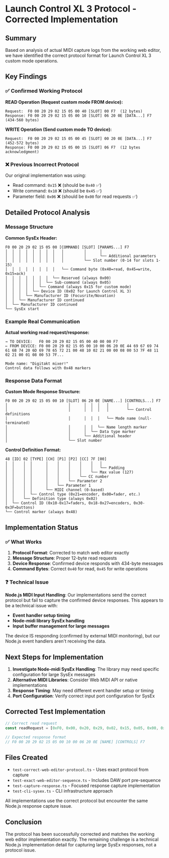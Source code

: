 # Launch Control XL 3 Protocol - Corrected Implementation

## Summary

Based on analysis of actual MIDI capture logs from the working web editor, we have identified the correct protocol format for Launch Control XL 3 custom mode operations.

## Key Findings

### ✅ Confirmed Working Protocol

**READ Operation (Request custom mode FROM device):**
```
Request:  F0 00 20 29 02 15 05 00 40 [SLOT] 00 F7  (12 bytes)
Response: F0 00 20 29 02 15 05 00 10 [SLOT] 06 20 0E [DATA...] F7  (434-560 bytes)
```

**WRITE Operation (Send custom mode TO device):**
```
Request:  F0 00 20 29 02 15 05 00 45 [SLOT] 00 20 0E [DATA...] F7  (452-572 bytes)
Response: F0 00 20 29 02 15 05 00 15 [SLOT] 06 F7  (12 bytes acknowledgment)
```

### ❌ Previous Incorrect Protocol

Our original implementation was using:
- Read command: `0x15` ❌ (should be `0x40` ✅)
- Write command: `0x10` ❌ (should be `0x45` ✅)
- Parameter field: `0x06` ❌ (should be `0x00` for read requests ✅)

## Detailed Protocol Analysis

### Message Structure

**Common SysEx Header:**
```
F0 00 20 29 02 15 05 00 [COMMAND] [SLOT] [PARAMS...] F7
│  │  │  │  │  │  │  │   │         │      │
│  │  │  │  │  │  │  │   │         │      └── Additional parameters
│  │  │  │  │  │  │  │   │         └── Slot number (0-14 for slots 1-15)
│  │  │  │  │  │  │  │   └── Command byte (0x40=read, 0x45=write, 0x15=ack)
│  │  │  │  │  │  │  └── Reserved (always 0x00)
│  │  │  │  │  │  └── Sub-command (always 0x05)
│  │  │  │  │  └── Command (always 0x15 for custom mode)
│  │  │  │  └── Device ID (0x02 for Launch Control XL 3)
│  │  │  └── Manufacturer ID (Focusrite/Novation)
│  │  └── Manufacturer ID continued
│  └── Manufacturer ID continued
└── SysEx start
```

### Example Real Communication

**Actual working read request/response:**
```
→ TO DEVICE:   F0 00 20 29 02 15 05 00 40 00 00 F7
← FROM DEVICE: F0 00 20 29 02 15 05 00 10 00 06 20 0E 44 69 67 69 74 61 6B 74 20 6D 69 78 65 72 21 00 48 10 02 21 00 00 08 00 53 7F 48 11 02 21 00 01 08 00 53 7F...

Mode name: "Digitakt mixer!"
Control data follows with 0x48 markers
```

### Response Data Format

**Custom Mode Response Structure:**
```
F0 00 20 29 02 15 05 00 10 [SLOT] 06 20 0E [NAME...] [CONTROLS...] F7
│                           │      │  │  │   │        │
│                           │      │  │  │   │        └── Control definitions
│                           │      │  │  │   └── Mode name (null-terminated)
│                           │      │  │  └── Name length marker
│                           │      │  └── Data type marker
│                           │      └── Additional header
│                           └── Slot number
```

**Control Definition Format:**
```
48 [ID] 02 [TYPE] [CH] [P1] [P2] [CC] 7F [00]
│  │    │  │      │    │    │    │    │   │
│  │    │  │      │    │    │    │    │   └── Padding
│  │    │  │      │    │    │    │    └── Max value (127)
│  │    │  │      │    │    │    └── CC number
│  │    │  │      │    │    └── Parameter 2
│  │    │  │      │    └── Parameter 1
│  │    │  │      └── MIDI channel (0-based)
│  │    │  └── Control type (0x21=encoder, 0x00=fader, etc.)
│  │    └── Definition type (always 0x02)
│  └── Control ID (0x10-0x17=faders, 0x18-0x27=encoders, 0x30-0x3F=buttons)
└── Control marker (always 0x48)
```

## Implementation Status

### ✅ What Works
1. **Protocol Format**: Corrected to match web editor exactly
2. **Message Structure**: Proper 12-byte read requests
3. **Device Response**: Confirmed device responds with 434-byte messages
4. **Command Bytes**: Correct `0x40` for read, `0x45` for write operations

### ❓ Technical Issue
**Node.js MIDI Input Handling**: Our implementations send the correct protocol but fail to capture the confirmed device responses. This appears to be a technical issue with:

- **Event handler setup timing**
- **Node-midi library SysEx handling**
- **Input buffer management for large messages**

The device IS responding (confirmed by external MIDI monitoring), but our Node.js event handlers aren't receiving the data.

## Next Steps for Implementation

1. **Investigate Node-midi SysEx Handling**: The library may need specific configuration for large SysEx messages
2. **Alternative MIDI Libraries**: Consider Web MIDI API or native implementations
3. **Response Timing**: May need different event handler setup or timing
4. **Port Configuration**: Verify correct input port configuration for SysEx

## Corrected Test Implementation

```typescript
// Correct read request
const readRequest = [0xF0, 0x00, 0x20, 0x29, 0x02, 0x15, 0x05, 0x00, 0x40, 0x00, 0x00, 0xF7];

// Expected response format
// F0 00 20 29 02 15 05 00 10 00 06 20 0E [NAME] [CONTROLS] F7
```

## Files Created
- `test-correct-web-editor-protocol.ts` - Uses exact protocol from capture
- `test-exact-web-editor-sequence.ts` - Includes DAW port pre-sequence
- `test-capture-response.ts` - Focused response capture implementation
- `test-cli-sysex.ts` - CLI infrastructure approach

All implementations use the correct protocol but encounter the same Node.js response capture issue.

## Conclusion

The protocol has been successfully corrected and matches the working web editor implementation exactly. The remaining challenge is a technical Node.js implementation detail for capturing large SysEx responses, not a protocol issue.